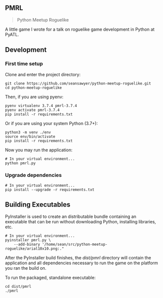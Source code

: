 ## PMRL

> Python Meetup Roguelike

A little game I wrote for a talk on roguelike game development in Python at PyATL.

## Development

### First time setup

Clone and enter the project directory:

```
git clone https://github.com/seansawyer/python-meetup-roguelike.git
cd python-meetup-roguelike
```

Then, if you are using pyenv:

```
pyenv virtualenv 3.7.4 pmrl-3.7.4
pyenv activate pmrl-3.7.4
pip install -r requirements.txt
```

Or if you are using your system Python (3.7+):

```
python3 -m venv ./env
source env/bin/activate
pip install -r requirements.txt
```

Now you may run the application:

```
# In your virtual environment...
python pmrl.py
```

### Upgrade dependencies

```
# In your virtual environment...
pip install --upgrade -r requirements.txt
```

## Building Executables

PyInstaller is used to create an distributable bundle containing an executable
that can be run without downloading Python, installing libraries, etc.

```
# In your virtual environment...
pyinstaller pmrl.py \
    --add-binary '/home/sean/src/python-meetup-roguelike/arial10x10.png:."
```

After the PyInstaller build finishes, the _dist/pmrl_ directory will contain the
application and all dependencies necessary to run the game on the platform you
ran the build on.

To run the packaged, standalone executable:

```
cd dist/pmrl
./pmrl
```
